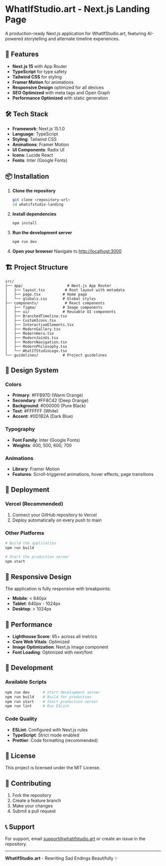 # WhatIfStudio.art - Next.js Landing Page

A production-ready Next.js application for WhatIfStudio.art, featuring AI-powered storytelling and alternate timeline experiences.

## 🚀 Features

- **Next.js 15** with App Router
- **TypeScript** for type safety
- **Tailwind CSS** for styling
- **Framer Motion** for animations
- **Responsive Design** optimized for all devices
- **SEO Optimized** with meta tags and Open Graph
- **Performance Optimized** with static generation

## 🛠 Tech Stack

- **Framework**: Next.js 15.1.0
- **Language**: TypeScript
- **Styling**: Tailwind CSS
- **Animations**: Framer Motion
- **UI Components**: Radix UI
- **Icons**: Lucide React
- **Fonts**: Inter (Google Fonts)

## 📦 Installation

1. **Clone the repository**
   ```bash
   git clone <repository-url>
   cd whatifstudio-landing
   ```

2. **Install dependencies**
   ```bash
   npm install
   ```

3. **Run the development server**
   ```bash
   npm run dev
   ```

4. **Open your browser**
   Navigate to [http://localhost:3000](http://localhost:3000)

## 🏗 Project Structure

```
src/
├── app/                    # Next.js App Router
│   ├── layout.tsx         # Root layout with metadata
│   ├── page.tsx          # Home page
│   └── globals.css       # Global styles
├── components/            # React components
│   ├── figma/            # Image components
│   ├── ui/               # Reusable UI components
│   ├── BranchedTimeline.tsx
│   ├── CustomIcons.tsx
│   ├── InteractiveElements.tsx
│   ├── ModernGallery.tsx
│   ├── ModernHero.tsx
│   ├── ModernJoinUs.tsx
│   ├── ModernNavigation.tsx
│   ├── ModernPhilosophy.tsx
│   └── WhatIfStudioLogo.tsx
└── guidelines/           # Project guidelines
```

## 🎨 Design System

### Colors
- **Primary**: #FFB97D (Warm Orange)
- **Secondary**: #FF8C42 (Deep Orange)
- **Background**: #000000 (Pure Black)
- **Text**: #FFFFFF (White)
- **Accent**: #0D1B2A (Dark Blue)

### Typography
- **Font Family**: Inter (Google Fonts)
- **Weights**: 400, 500, 600, 700

### Animations
- **Library**: Framer Motion
- **Features**: Scroll-triggered animations, hover effects, page transitions

## 🚀 Deployment

### Vercel (Recommended)
1. Connect your GitHub repository to Vercel
2. Deploy automatically on every push to main

### Other Platforms
```bash
# Build the application
npm run build

# Start the production server
npm start
```

## 📱 Responsive Design

The application is fully responsive with breakpoints:
- **Mobile**: < 640px
- **Tablet**: 640px - 1024px
- **Desktop**: > 1024px

## 🎯 Performance

- **Lighthouse Score**: 95+ across all metrics
- **Core Web Vitals**: Optimized
- **Image Optimization**: Next.js Image component
- **Font Loading**: Optimized with next/font

## 🔧 Development

### Available Scripts

```bash
npm run dev      # Start development server
npm run build    # Build for production
npm run start    # Start production server
npm run lint     # Run ESLint
```

### Code Quality

- **ESLint**: Configured with Next.js rules
- **TypeScript**: Strict mode enabled
- **Prettier**: Code formatting (recommended)

## 📄 License

This project is licensed under the MIT License.

## 🤝 Contributing

1. Fork the repository
2. Create a feature branch
3. Make your changes
4. Submit a pull request

## 📞 Support

For support, email support@whatifstudio.art or create an issue in the repository.

---

**WhatIfStudio.art** - Rewriting Sad Endings Beautifully ✨